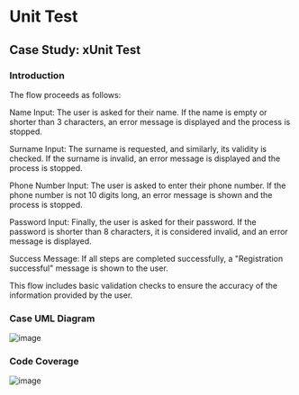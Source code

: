 # Unit Test

## Case Study: xUnit Test

### Introduction

The flow proceeds as follows:

Name Input: The user is asked for their name. If the name is empty or shorter than 3 characters, an error message is displayed and the process is stopped.

Surname Input: The surname is requested, and similarly, its validity is checked. If the surname is invalid, an error message is displayed and the process is stopped.

Phone Number Input: The user is asked to enter their phone number. If the phone number is not 10 digits long, an error message is shown and the process is stopped.

Password Input: Finally, the user is asked for their password. If the password is shorter than 8 characters, it is considered invalid, and an error message is displayed.

Success Message: If all steps are completed successfully, a "Registration successful" message is shown to the user.

This flow includes basic validation checks to ensure the accuracy of the information provided by the user.

### Case UML Diagram

![image](https://github.com/user-attachments/assets/0c120f4f-1fb4-4ce1-9571-55d3dbca849a)

### Code Coverage

![image](https://github.com/user-attachments/assets/fe6479c9-1519-4689-bdc1-336dda326a08)

